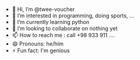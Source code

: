 - 👋 Hi, I’m @twee-voucher
- 👀 I’m interested in programming, doing sports, ...
- 🌱 I’m currently learning python
- 💞️ I’m looking to collaborate on nothing yet
- 📫 How to reach me : call +98 933 911 ....
- 😄 Pronouns: he/him
- ⚡ Fun fact: I'm genious

<!---
twee-voucher/twee-voucher is a ✨ special ✨ repository because its `README.md` (this file) appears on your GitHub profile.
You can click the Preview link to take a look at your changes.
--->
